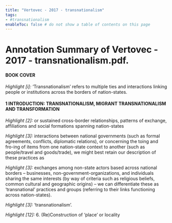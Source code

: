 ```yaml
---
title: "Vertovec - 2017 - transnationalism"
tags: 
- #transnationalism  
enableToc: false # do not show a table of contents on this page
---
```



# Annotation Summary of Vertovec - 2017 - transnationalism.pdf.
#### BOOK COVER
 *Highlight [i]:* ‘Transnationalism’ refers to multiple ties and interactions linking people or institutions across the borders of nation-states.

#### 1 INTRODUCTION: TRANSNATIONALISM, MIGRANT TRANSNATIONALISM AND TRANSFORMATION
 *Highlight [2]:* or sustained cross-border relationships, patterns of exchange, affiliations and social formations spanning nation-states

 *Highlight [3]:* interactions between national governments (such as formal agreements, conflicts, diplomatic relations), or concerning the toing and fro-ing of items from one nation-state context to another (such as people/travel and goods/trade), we might best retain our description of these practices as

 *Highlight [3]:* exchanges among non-state actors based across national borders – businesses, non-government-organizations, and individuals sharing the same interests (by way of criteria such as religious beliefs, common cultural and geographic origins) – we can differentiate these as ‘transnational’ practices and groups (referring to their links functioning across nation-states).

 *Highlight [3]:* ‘transnationalism’.

 *Highlight [12]:* 6. (Re)Construction of ‘place’ or locality

